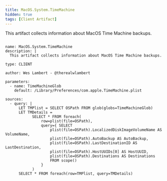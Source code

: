 ```yaml
---
title: MacOS.System.TimeMachine
hidden: true
tags: [Client Artifact]
---
```


This artifact collects information about MacOS Time Machine backups.


<pre><code class="language-yaml">
name: MacOS.System.TimeMachine
description: |
  This artifact collects information about MacOS Time Machine backups.

type: CLIENT

author: Wes Lambert - @therealwlambert

parameters:
  - name: TimeMachineGlob
    default: /Library/Preferences/com.apple.TimeMachine.plist

sources:
  - query: |
      LET TMPlist = SELECT OSPath FROM glob(globs=TimeMachineGlob)
      LET TMDetails =
            SELECT * FROM foreach(
                row=plist(file=OSPath),
                query={ SELECT
                    plist(file=OSPath).LocalizedDiskImageVolumeName AS VolumeName,
                    plist(file=OSPath).AutoBackup AS AutoBackup,
                    plist(file=OSPath).LastDestinationID AS LastDestination,
                    plist(file=OSPath).HostUUIDs[0] AS HostUUID,
                    plist(file=OSPath).Destinations AS Destinations
                    FROM scope()
                }
            )
      SELECT * FROM foreach(row=TMPlist, query=TMDetails)

</code></pre>

